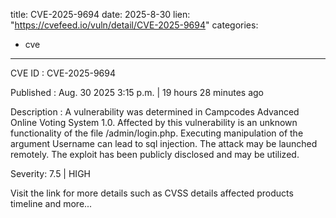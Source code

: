  
title: CVE-2025-9694
date: 2025-8-30
lien: "https://cvefeed.io/vuln/detail/CVE-2025-9694"
categories:
  - cve
---

CVE ID : CVE-2025-9694

Published :  Aug. 30
2025
3:15 p.m. | 19 hours
28 minutes ago

Description : A vulnerability was determined in Campcodes Advanced Online Voting System 1.0. Affected by this vulnerability is an unknown functionality of the file /admin/login.php. Executing manipulation of the argument Username can lead to sql injection. The attack may be launched remotely. The exploit has been publicly disclosed and may be utilized.

Severity: 7.5 | HIGH

Visit the link for more details
such as CVSS details
affected products
timeline
and more...
